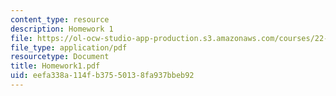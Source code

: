 ```yaml
---
content_type: resource
description: Homework 1
file: https://ol-ocw-studio-app-production.s3.amazonaws.com/courses/22-058-principles-of-medical-imaging-fall-2002/eefa338a114fb37550138fa937bbeb92_Homework1.pdf
file_type: application/pdf
resourcetype: Document
title: Homework1.pdf
uid: eefa338a-114f-b375-5013-8fa937bbeb92
---
```

